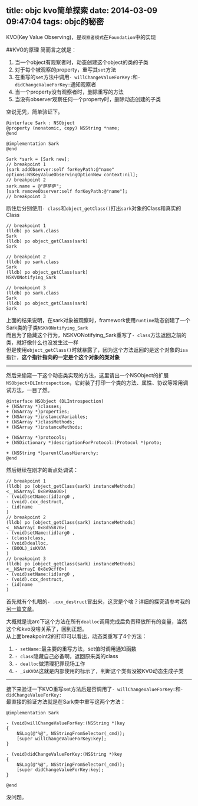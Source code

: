 title: objc kvo简单探索
date: 2014-03-09 09:47:04
tags: objc的秘密
---
KVO(Key Value Observing)，是`观察者模式`在`Foundation`中的实现


##KVO的原理
简而言之就是：
 1. 当一个object有观察者时，动态创建这个object的类的子类
 2. 对于每个被观察的property，重写其`set`方法
 3. 在重写的`set`方法中调用`- willChangeValueForKey:`和`- didChangeValueForKey:`通知观察者
 4. 当一个property没有观察者时，删除重写的方法
 5. 当没有observer观察任何一个property时，删除动态创建的子类

<!--more-->

空说无凭，简单验证下。

```
@interface Sark : NSObject
@property (nonatomic, copy) NSString *name;
@end

@implementation Sark
@end
```

```
Sark *sark = [Sark new];
// breakpoint 1
[sark addObserver:self forKeyPath:@"name" options:NSKeyValueObservingOptionNew context:nil];
// breakpoint 2
sark.name = @"萨萨萨";
[sark removeObserver:self forKeyPath:@"name"];
// breakpoint 3
``` 

断住后分别使用`- class`和`object_getClass()`打出`sark`对象的Class和真实的Class   

```
// breakpoint 1
(lldb) po sark.class
Sark
(lldb) po object_getClass(sark)
Sark

// breakpoint 2
(lldb) po sark.class
Sark
(lldb) po object_getClass(sark)
NSKVONotifying_Sark

// breakpoint 3
(lldb) po sark.class
Sark
(lldb) po object_getClass(sark)
Sark

```   

上面的结果说明，在sark对象被观察时，framework使用`runtime`动态创建了一个Sark类的子类`NSKVONotifying_Sark`  
而且为了隐藏这个行为，NSKVONotifying_Sark重写了`- class`方法返回之前的类，就好像什么也没发生过一样  
但是使用`object_getClass()`时就暴露了，因为这个方法返回的是这个对象的`isa`指针，**这个指针指向的一定是个这个对象的类对象**  

-----

然后来偷窥一下这个动态类实现的方法，这里请出一个NSObject的扩展`NSObject+DLIntrospection`，它封装了打印一个类的方法、属性、协议等常用调试方法，一目了然。  

```
@interface NSObject (DLIntrospection)
+ (NSArray *)classes;
+ (NSArray *)properties;
+ (NSArray *)instanceVariables;
+ (NSArray *)classMethods;
+ (NSArray *)instanceMethods;

+ (NSArray *)protocols;
+ (NSDictionary *)descriptionForProtocol:(Protocol *)proto;

+ (NSString *)parentClassHierarchy;
@end
```   

然后继续在刚才的断点处调试：   

```
// breakpoint 1
(lldb) po [object_getClass(sark) instanceMethods]
<__NSArrayI 0x8e9aa00>(
- (void)setName:(id)arg0 ,
- (void).cxx_destruct,
- (id)name
)
// breakpoint 2
(lldb) po [object_getClass(sark) instanceMethods]
<__NSArrayI 0x8d55870>(
- (void)setName:(id)arg0 ,
- (class)class,
- (void)dealloc,
- (BOOL)_isKVOA
)
// breakpoint 3
(lldb) po [object_getClass(sark) instanceMethods]
<__NSArrayI 0x8e9cff0>(
- (void)setName:(id)arg0 ,
- (void).cxx_destruct,
- (id)name
)
```
首先就有个扎眼的`- .cxx_destruct`冒出来，这货是个啥？详细的探究请参考我的[另一篇文章](http://blog.sunnyxx.com/2014/04/02/objc_dig_arc_dealloc/)。

大概就是说arc下这个方法在所有`dealloc`调用完成后负责释放所有的变量，当然这个和kvo没啥关系了，回到正题。  
从上面breakpoint2的打印可以看出，动态类重写了4个方法：   

1. `- setName:`最主要的重写方法，set值时调用通知函数
2. `- class`隐藏自己必备啊，返回原来类的class
3. `- dealloc`做清理犯罪现场工作
4. `- _isKVOA`这就是内部使用的标示了，判断这个类有没被KVO动态生成子类

-----

接下来验证一下KVO重写set方法后是否调用了`- willChangeValueForKey:`和`- didChangeValueForKey:`  
最直接的验证方法就是在Sark类中重写这两个方法：


```
@implementation Sark

- (void)willChangeValueForKey:(NSString *)key
{
    NSLog(@"%@", NSStringFromSelector(_cmd));
    [super willChangeValueForKey:key];
}

- (void)didChangeValueForKey:(NSString *)key
{
    NSLog(@"%@", NSStringFromSelector(_cmd));
    [super didChangeValueForKey:key];
}

@end
```
没问题。

